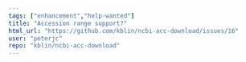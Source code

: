 ```yaml
---
tags: ["enhancement","help-wanted"]
title: "Accession range support?"
html_url: "https://github.com/kblin/ncbi-acc-download/issues/16"
user: "peterjc"
repo: "kblin/ncbi-acc-download"
---
```


